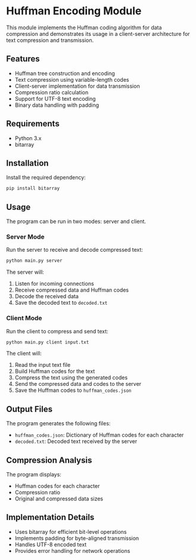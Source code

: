 # Huffman Encoding Module

This module implements the Huffman coding algorithm for data compression and demonstrates its usage in a client-server architecture for text compression and transmission.

## Features

- Huffman tree construction and encoding
- Text compression using variable-length codes
- Client-server implementation for data transmission
- Compression ratio calculation
- Support for UTF-8 text encoding
- Binary data handling with padding

## Requirements

- Python 3.x
- bitarray

## Installation

Install the required dependency:
```bash
pip install bitarray
```

## Usage

The program can be run in two modes: server and client.

### Server Mode

Run the server to receive and decode compressed text:
```bash
python main.py server
```

The server will:
1. Listen for incoming connections
2. Receive compressed data and Huffman codes
3. Decode the received data
4. Save the decoded text to `decoded.txt`

### Client Mode

Run the client to compress and send text:
```bash
python main.py client input.txt
```

The client will:
1. Read the input text file
2. Build Huffman codes for the text
3. Compress the text using the generated codes
4. Send the compressed data and codes to the server
5. Save the Huffman codes to `huffman_codes.json`

## Output Files

The program generates the following files:
- `huffman_codes.json`: Dictionary of Huffman codes for each character
- `decoded.txt`: Decoded text received by the server

## Compression Analysis

The program displays:
- Huffman codes for each character
- Compression ratio
- Original and compressed data sizes

## Implementation Details

- Uses bitarray for efficient bit-level operations
- Implements padding for byte-aligned transmission
- Handles UTF-8 encoded text
- Provides error handling for network operations
